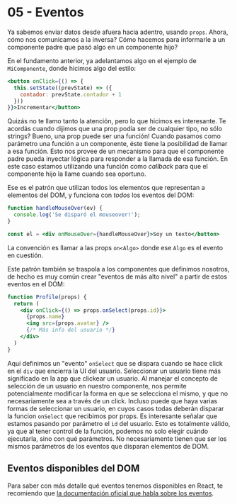 # 05 - Eventos

Ya sabemos enviar datos desde afuera hacia adentro, usando `props`. Ahora, cómo nos comunicamos a la inversa? Cómo hacemos para informarle a un componente padre que pasó algo en un componente hijo?

En el fundamento anterior, ya adelantamos algo en el ejemplo de `MiComponente`, donde hicimos algo del estilo:

```jsx
<button onClick={() => {
  this.setState((prevState) => ({
    contador: prevState.contador + 1
  }))
}}>Incrementar</button>
```

Quizás no te llamo tanto la atención, pero lo que hicimos es interesante. Te acordás cuando dijimos que una prop podía ser de cualquier tipo, no sólo strings? Bueno, una prop puede ser una función! Cuando pasamos como parámetro una función a un componente, éste tiene la posibilidad de llamar a esa función. Esto nos provee de un mecanismo para que el componente padre pueda inyectar lógica para responder a la llamada de esa función. En este caso estamos utilizando una función como _callback_ para que el componente hijo la llame cuando sea oportuno.

Ese es el patrón que utilizan todos los elementos que representan a elementos del DOM, y funciona con _todos_ los eventos del DOM:

```jsx
function handleMouseOver(ev) {
  console.log('Se disparó el mouseover!');
}

const el = <div onMouseOver={handleMouseOver}>Soy un texto</button>
```

La convención es llamar a las props `on<Algo>` donde ese `Algo` es el evento en cuestión.

Este patrón también se traspola a los componentes que definimos nosotros, de hecho es muy común crear "eventos de más alto nivel" a partir de estos eventos en el DOM:


```jsx
function Profile(props) {
  return (
    <div onClick={() => props.onSelect(props.id)}>
      {props.name}
      <img src={props.avatar} />
      {/* Más info del usuario */}
    </div>
  )
}
```

Aquí definimos un "evento" `onSelect` que se dispara cuando se hace click en el `div` que encierra la UI del usuario. Seleccionar un usuario tiene más significado en la app que clickear un usuario. Al manejar el concepto de selección de un usuario en nuestro componente, nos permite potencialmente modificar la forma en que se selecciona el mismo, y que no necesariamente sea a través de un click. Incluso puede que haya varias formas de seleccionar un usuario, en cuyos casos todas deberán disparar la funcion `onSelect` que recibimos por props. Es interesante señalar que estamos pasando por parámetro el `id` del usuario. Esto es totalmente válido, ya que al tener control de la función, podemos no solo elegir cuándo ejecutarla, sino con qué parámetros. No necesariamente tienen que ser los mismos parámetros de los eventos que disparan elementos de DOM.

## Eventos disponibles del DOM

Para saber con más detalle qué eventos tenemos disponibles en React, te recomiendo que [la documentación oficial que habla sobre los eventos](https://facebook.github.io/react/docs/events.html).